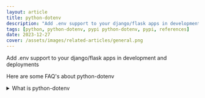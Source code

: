 ```yaml
---
layout: article
title: python-dotenv
description: "Add .env support to your django/flask apps in development and deployments"
tags: [python, python-dotenv, pypi python-dotenv, pypi, references]
date: 2023-12-27
cover: /assets/images/related-articles/general.png
---
```


Add .env support to your django/flask apps in development and deployments

Here are some FAQ's about python-dotenv
<details>
<summary>What is python-dotenv</summary>
Add .env support to your django/flask apps in development and deployments
</details>
